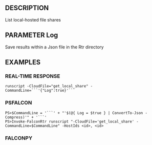 ## DESCRIPTION
List local-hosted file shares

## PARAMETER Log
Save results within a Json file in the Rtr directory

## EXAMPLES

### REAL-TIME RESPONSE
```
runscript -CloudFile="get_local_share" -CommandLine=```'{"Log":true}'```
```
### PSFALCON
```
PS>$CommandLine = '```' + "'$(@{ Log = $true } | ConvertTo-Json -Compress)'" + '```'
PS>Invoke-FalconRtr runscript "-CloudFile='get_local_share' -CommandLine=$CommandLine" -HostIds <id>, <id>
```
### FALCONPY
